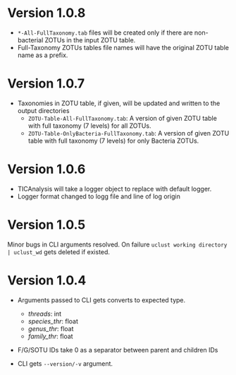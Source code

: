 # Version 1.0.8

- `*-All-FullTaxonomy.tab` files will be created only if there are non-bacterial ZOTUs in the input ZOTU table.
- Full-Taxonomy ZOTUs tables file names will have the original ZOTU table name as a prefix.
  

# Version 1.0.7

- Taxonomies in ZOTU table, if given, will be updated and written to the output directories
  - `ZOTU-Table-All-FullTaxonomy.tab`: A version of given ZOTU table with full taxonomy (7 levels) for all ZOTUs.
  - `ZOTU-Table-OnlyBacteria-FullTaxonomy.tab`: A version of given ZOTU table with full taxonomy (7 levels) for only Bacteria ZOTUs.

# Version 1.0.6

- TICAnalysis will take a logger object to replace with default logger.
- Logger format changed to logg file and line of log origin

# Version 1.0.5

Minor bugs in CLI arguments resolved.
On failure `uclust working directory | uclust_wd` gets deleted if existed.

# Version 1.0.4

- Arguments passed to CLI gets converts to expected type.

  - *threads*: int
  - *species_thr*: float
  - *genus_thr*: float
  - *family_thr*: float

- F/G/SOTU IDs take 0 as a separator between parent and children IDs
- CLI gets `--version/-v` argument.